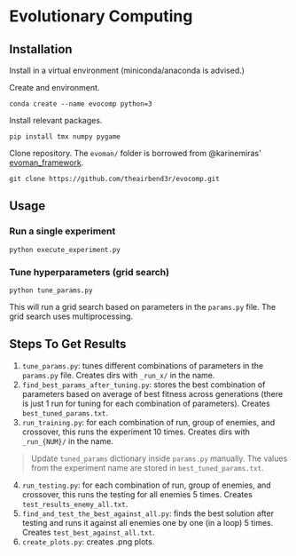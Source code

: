 # Evolutionary Computing

## Installation

Install in a virtual environment (miniconda/anaconda is advised.)

Create and environment.

```
conda create --name evocomp python=3
```

Install relevant packages.

```
pip install tmx numpy pygame
```

Clone repository. The `evoman/` folder is borrowed from @karinemiras' [evoman_framework](https://github.com/karinemiras/evoman_framework).

```
git clone https://github.com/theairbend3r/evocomp.git
```

## Usage

### Run a single experiment

```
python execute_experiment.py
```

### Tune hyperparameters (grid search)

```
python tune_params.py
```

This will run a grid search based on parameters in the `params.py` file. The grid search uses multiprocessing.

## Steps To Get Results

1. `tune_params.py`: tunes different combinations of parameters in the `params.py` file. Creates dirs with `_run_x/` in the name.
2. `find_best_params_after_tuning.py`: stores the best combination of parameters based on average of best fitness across generations (there is just 1 run for tuning for each combination of parameters). Creates `best_tuned_params.txt`.
3. `run_training.py`: for each combination of run, group of enemies, and crossover, this runs the experiment 10 times. Creates dirs with `_run_{NUM}/` in the name.

> Update `tuned_params` dictionary inside `params.py` manually. The values from the experiment name are stored in `best_tuned_params.txt`.

4. `run_testing.py`: for each combination of run, group of enemies, and crossover, this runs the testing for all enemies 5 times. Creates `test_results_enemy_all.txt`.
5. `find_and_test_the_best_against_all.py`: finds the best solution after testing and runs it against all enemies one by one (in a loop) 5 times. Creates `test_best_against_all.txt`.
6. `create_plots.py`: creates .png plots.
